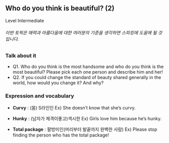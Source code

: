 ## Who do you think is beautiful? (2)
Level Intermediate
###### 이번 토픽은 매력과 아름다움에 대한 여러분의 기준을 생각하면 스피킹에 도움에 될 것입니다.

### Talk about it
- Q1. Who do you think is the most handsome and who do you think is the most beautiful? Please pick each one person and describe him and her!- Q2. If you could change the standard of beauty shared generally in the world, how would you change it? And why?
### Expression and vocabulary
- **Curvy** : (몸) S라인인
Ex) She doesn’t know that she’s curvy.

- **Hunky** : (남자가 체격이좋고)섹시한
Ex) Girls love him because he’s hunky.

- **Total package** : 팔방미인(머리부터 발끝까지 완벽한 사람)
Ex) Please stop finding the person who has the total package!


